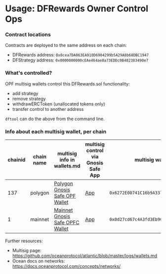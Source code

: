 # Usage: DFRewards Owner Control Ops


### Contract locations

Contracts are deployed to the same address on each chain:
- DFRewards address: `0x0cea7DA063EA910D6904299b5A29A8b68DBC1947`
- DFStrategy address: `0x0000000000cEAe464ae8a73EDDc0B482383490e7`

### What's controlled?

OPF multisig wallets control this DFRewards.sol functionality:

- add strategy
- remove strategy
- withdrawERCToken (unallocated tokens only)
- transfer control to another address

`dftool` can do the above from the command line.

### Info about each multisig wallet, per chain

| chainid | chain name | multisig info in wallets.md | multisig control via Gnosis Safe App | multisig wallet address |
| ------- | ---------- | --------------------------- | ------------------------------------ | ----------------------- |
| 137     | polygon    | [Polygon Gnosis Safe OPF Wallet](https://github.com/oceanprotocol/atlantic/blob/master/logs/wallets.md#polygon-gnosis-safe-opf-wallet) | [App](https://gnosis-safe.io/app/matic:0x6272E00741C16b9A337E29DB672d51Af09eA87dD/home) | `0x6272E00741C16b9A337E29DB672d51Af09eA87dD` |
| 1       | mainnet    | [Mainnet Gnosis Safe OPFC Wallet](https://github.com/oceanprotocol/atlantic/blob/master/logs/wallets.md#mainnet-gnosis-safe-opfc-wallet) | [App](https://gnosis-safe.io/app/eth:0x0d27cd67c4A3fd3Eb9C7C757582f59089F058167/home) | `0x0d27cd67c4A3fd3Eb9C7C757582f59089F058167` |

Further resources:
- Multisig page: https://github.com/oceanprotocol/atlantic/blob/master/logs/wallets.md
- Ocean docs on networks: https://docs.oceanprotocol.com/concepts/networks/
